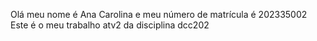 Olá meu nome é Ana Carolina e meu número de matrícula é 202335002 
Este é o meu trabalho atv2 da disciplina dcc202